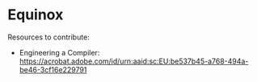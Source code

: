# Equinox

Resources to contribute:
- Engineering a Compiler: https://acrobat.adobe.com/id/urn:aaid:sc:EU:be537b45-a768-494a-be46-3cf16e229791
